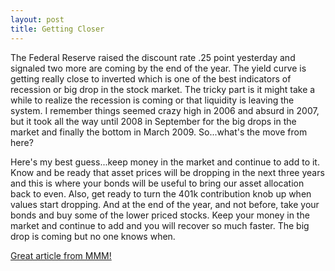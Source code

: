 ```yaml
---
layout: post
title: Getting Closer
---
```

The Federal Reserve raised the discount rate .25 point yesterday and signaled two more are coming by the end of the year.  The yield curve is 
getting really close to inverted which is one of the best indicators of recession or big drop in the stock market.  The tricky part is it might take
a while to realize the recession is coming or that liquidity is leaving the system.  I remember things seemed crazy high in 2006 and absurd 
in 2007, but it took all the way until 2008 in September for the big drops in the market and finally the bottom in March 2009.  So...what's the move from here?

Here's my best guess...keep money in the market and continue to add to it.  Know and be ready that asset prices will be dropping in the next three years
and this is where your bonds will be useful to bring our asset allocation back to even.  Also, get ready to turn the 401k contribution knob up when values start dropping.
And at the end of the year, and not before, take your bonds and buy some of the lower priced stocks.  Keep your money in the market and continue to add and you will recover so much faster.  The big drop is coming but no
one knows when. 



<a href="http://www.mrmoneymustache.com/2017/06/20/next-recession/">Great article from MMM!</a>
